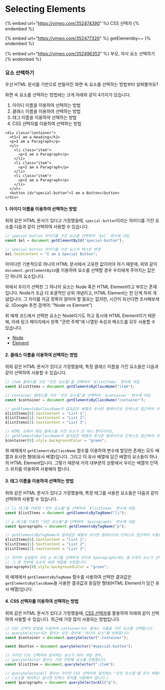 # Selecting Elements

{% embed url="https://vimeo.com/352474390" %}
CSS 선택자
{% endembed %}

{% embed url="https://vimeo.com/352477326" %}
getElementby\~\~
{% endembed %}

{% embed url="https://vimeo.com/352496353" %}
부모, 자식 요소 선택하기
{% endembed %}

### 요소 선택하기

우선 HTML 문서를 기반으로 만들어진 화면 속 요소를 선택하는 방법부터 살펴볼까요?

화면 속 요소를 선택하는 방법에는 크게 아래와 같이 4가지가 있습니다.

1. 아이디 이름을 이용하여 선택하는 방법
2. 클래스 이름을 이용하여 선택하는 방법
3. 태그 이름을 이용하여 선택하는 방법
4. CSS 선택자를 이용하여 선택하는 방법

```markup
<div class="container">
  <h1>I am a Heading</h1>
  <p>I am a Paragraph</p>
  <ul>
    <li class="item">
      <p>I am a Paragraph</p>
    </li>
    <li class="item">
      <p>I am a Paragraph</p>
    </li>
    <li class="item">
      <p>I am a Paragraph</p>
    </li>
  </ul>
  <button id="special-button">I am a Button</button>
</div>
```

#### 1. 아이디 이름을 이용하여 선택하는 방법

위와 같은 HTML 문서가 있다고 가정했을때, `special-button`이라는 아이디를 가진 요소를 다음과 같이 선택하여 사용할 수 있습니다.

```javascript
// special-button 아이디를 가진 요소를 선택하여 `$el` 변수에 대입
const $el = document.getElementById("special-button");

// special-button 아이디를 가진 요소의 텍스트 변경
$el.textContent = "I am a Special Button";
```

아이디란 기본적으로 하나의 HTML 문서에서 고유한 값이어야 하기 때문에, 위와 같이 `document.getElementById`를 이용하여 요소를 선택할 경우 우리에게 주어지는 값은 단 하나의 요소입니다.

위에서 우리가 선택한 그 하나의 요소는 Node 혹은 HTML Element라고 부르는 존재입니다. Node가 조금 더 포괄적인 상위 개념이고, HTML Element는 한 단계 하위 개념입니다. 그 차이를 지금 정확히 알아야 할 필요는 없지만, 시간이 되신다면 조사해보세요. (Google 추천 검색어: "Node vs Element")

위 예제 코드에서 선택한 요소는 Node이기도 하고 동시에 HTML Element이기 때문에, 아래 링크 페이지에서 왼쪽 "관련 주제"에 나열된 속성과 메소드를 모두 사용할 수 있습니다.

* [Node](https://developer.mozilla.org/ko/docs/Web/API/Node)
* [Element](https://developer.mozilla.org/ko/docs/Web/API/Element)

#### 2. 클래스 이름을 이용하여 선택하는 방법

위와 같은 HTML 문서가 있다고 가정했을때, 특정 클래스 이름을 가진 요소들은 다음과 같이 선택하여 사용할 수 있습니다.

```javascript
// item 클래스를 가진 "모든 요소들"을 선택하여 `$listItems` 변수에 대입
const $listItems = document.getElementsByClassName("item");

// container 클래스를 가진 "모든 요소들"을 선택하여 `$container` 변수에 대입
const $container = document.getElementsByClassName("container");

// getElementsByClassName의 결과값은 배열과 유사한 형태이므로 인덱스로 접근하여 사용한다.
$listItems[0].textContent = "List 1";
$listItems[1].textContent = "List 2";
$listItems[2].textContent = "List 3";

// HTML 상에서 해당 클래스를 가진 요소가 단 하나 뿐이더라도,
// getElementsByClassName의 결과값은 배열과 유사한 형태이므로 인덱스로 접근하여 사용한다.
$container[0].style.backgroundColor = "green";
```

위 예제에서 `getElementsByClassName` 함수를 이용하여 변수에 할당한 존재는 모두 배열과 유사한 형태(유사 배열)입니다. 그리고 이 유사 배열에 담긴 배열의 요소들이 하나의 HTML Element입니다. 그렇기 때문에 거의 대부분의 상황에서 우리는 배열의 인덱스 위치를 이용하여 사용해야 합니다.

#### 3. 태그 이름을 이용하여 선택하는 방법

위와 같은 HTML 문서가 있다고 가정했을때, 특정 태그를 사용한 요소들은 다음과 같이 선택하여 사용할 수 있습니다.

```javascript
// li 태그를 이용한 "모든 요소들"을 선택하여 `$listItems` 변수에 대입
const $listItems = document.getElementsByTagName("li");

// p 태그를 이용한 "모든 요소들"을 선택하여 `$paragraphs` 변수에 대입
const $paragraphs = document.getElementsByTagName("p");

// getElementsByTagName의 결과값은 배열과 유사한 형태이므로 인덱스로 접근하여 사용한다.
$listItems[0].textContent = "List 1";
$listItems[1].textContent = "List 2";
$listItems[2].textContent = "List 3";

// 위치와 상관없이 모든 p 태그를 선택하게 되므로 $paragraphs에는 총 4개의 요소가 선택되고,
// 그 중 첫번째 요소의 배경 색깔을 수정합니다.
$paragraphs[0].style.backgroundColor = "green";
```

위 예제에서 `getElementsByTagName` 함수를 사용하여 선택한 결과값은 `getElementsByClassName`을 사용한 결과값과 동일한 형태(HTML Element가 담긴 유사 배열)입니다.

#### 4. CSS 선택자를 이용하여 선택하는 방법

위와 같은 HTML 문서가 있다고 가정했을때, [CSS 선택자](https://code.tutsplus.com/ko/tutorials/the-30-css-selectors-you-must-memorize--net-16048)를 활용하여 아래와 같이 선택하여 사용할 수 있습니다. 최근에 가장 많이 사용되는 방법입니다.

```javascript
// CSS 선택자 문법을 이용하여 container라는 클래스 이름을 가진 요소를 선택합니다.
// querySelector라는 함수는 모든 경우에 "하나의 요소"를 반환합니다.
const $container = document.querySelector(".container");

const $button = document.querySelector("#special-button");

// 주어진 CSS 선택자와 일치하는 요소가 여러 개일 경우,
// querySelector 함수는 가장 첫번째 요소를 반환합니다.
const $listItem = document.querySelector(".item");

// querySelectorAll 함수는 주어진 CSS 선택자와 일치하는 "모든 요소들"을 유사 배열의 형태로 반환합니다.
// (요소를 제어하고 싶다면 인덱스 위치를 사용해야 합니다.)
const $paragraphs = document.querySelectorAll("p");
```
